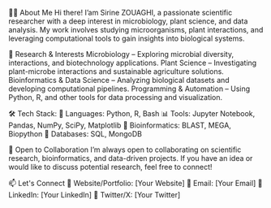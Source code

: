 👨‍🔬 About Me
Hi there! I’am Sirine ZOUAGHI, a passionate scientific researcher with a deep interest in microbiology, plant science, and data analysis. My work involves studying microorganisms, plant interactions, and leveraging computational tools to gain insights into biological systems.

🔬 Research & Interests
Microbiology – Exploring microbial diversity, interactions, and biotechnology applications.
Plant Science – Investigating plant-microbe interactions and sustainable agriculture solutions.
Bioinformatics & Data Science – Analyzing biological datasets and developing computational pipelines.
Programming & Automation – Using Python, R, and other tools for data processing and visualization.

🛠️ Tech Stack:
🚀 Languages: Python, R, Bash
📊 Tools: Jupyter Notebook, Pandas, NumPy, SciPy, Matplotlib
🔬 Bioinformatics: BLAST, MEGA, Biopython
📁 Databases: SQL, MongoDB

🌱 Open to Collaboration
I’m always open to collaborating on scientific research, bioinformatics, and data-driven projects. If you have an idea or would like to discuss potential research, feel free to connect!

📫 Let's Connect
🔗 Website/Portfolio: [Your Website]
📧 Email: [Your Email]
🔗 LinkedIn: [Your LinkedIn]
🔗 Twitter/X: [Your Twitter]
